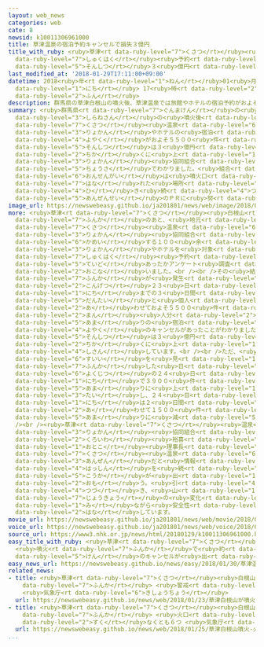 ```yaml
---
layout: web_news
categories: web
cate: 8
newsid: k10011306961000
title: 草津温泉の宿泊予約キャンセルで損失３億円
title_with_ruby: <ruby>草津<rt data-ruby-level="7">くさつ</rt></ruby><ruby>温泉<rt data-ruby-level="6">おんせん</rt></ruby>の<ruby>宿泊<rt
  data-ruby-level="7">しゅくはく</rt></ruby><ruby>予約<rt data-ruby-level="4">よやく</rt></ruby>キャンセルで<ruby>損失<rt
  data-ruby-level="5">そんしつ</rt></ruby>３<ruby>億円<rt data-ruby-level="4">おくえん</rt></ruby>
last_modified_at: '2018-01-29T17:11:00+09:00'
datetime: 2018<ruby>年<rt data-ruby-level="1">ねん</rt></ruby>01<ruby>月<rt data-ruby-level="1">がつ</rt></ruby>29<ruby>日<rt
  data-ruby-level="1">にち</rt></ruby> 17<ruby>時<rt data-ruby-level="2">じ</rt></ruby>11<ruby>分<rt
  data-ruby-level="2">ふん</rt></ruby>
description: 群馬県の草津白根山の噴火後、草津温泉では旅館やホテルの宿泊予約がおよそ５５００件キャンセルされ、損失は３億円近くに上ることが旅館協同組合の調査でわかりました。組合では、温泉街は噴火口から離れた場所にあるとして、引き続き安全性のＰＲに努めることにしています。
summary: <ruby>群馬県<rt data-ruby-level="7">ぐんまけん</rt></ruby>の<ruby>草津<rt data-ruby-level="7">くさつ</rt></ruby><ruby>白根山<rt
  data-ruby-level="3">しらねさん</rt></ruby>の<ruby>噴火後<rt data-ruby-level="7">ふんかご</rt></ruby>、<ruby>草津<rt
  data-ruby-level="7">くさつ</rt></ruby><ruby>温泉<rt data-ruby-level="6">おんせん</rt></ruby>では<ruby>旅館<rt
  data-ruby-level="3">りょかん</rt></ruby>やホテルの<ruby>宿泊<rt data-ruby-level="7">しゅくはく</rt></ruby><ruby>予約<rt
  data-ruby-level="4">よやく</rt></ruby>がおよそ５５００<ruby>件<rt data-ruby-level="5">けん</rt></ruby>キャンセルされ、<ruby>損失<rt
  data-ruby-level="5">そんしつ</rt></ruby>は３<ruby>億円<rt data-ruby-level="4">おくえん</rt></ruby><ruby>近<rt
  data-ruby-level="2">ちか</rt></ruby>くに<ruby>上<rt data-ruby-level="1">のぼ</rt></ruby>ることが<ruby>旅館<rt
  data-ruby-level="3">りょかん</rt></ruby><ruby>協同組合<rt data-ruby-level="4">きょうどうくみあい</rt></ruby>の<ruby>調査<rt
  data-ruby-level="5">ちょうさ</rt></ruby>でわかりました。<ruby>組合<rt data-ruby-level="2">くみあい</rt></ruby>では、<ruby>温泉街<rt
  data-ruby-level="6">おんせんがい</rt></ruby>は<ruby>噴火口<rt data-ruby-level="7">ふんかこう</rt></ruby>から<ruby>離<rt
  data-ruby-level="7">はな</rt></ruby>れた<ruby>場所<rt data-ruby-level="3">ばしょ</rt></ruby>にあるとして、<ruby>引<rt
  data-ruby-level="4">ひ</rt></ruby>き<ruby>続<rt data-ruby-level="4">つづ</rt></ruby>き<ruby>安全性<rt
  data-ruby-level="5">あんぜんせい</rt></ruby>のＰＲに<ruby>努<rt data-ruby-level="4">つと</rt></ruby>めることにしています。
image_url: https://newswebeasy.github.io/ja201801/news/web/image/2018/01/29/K10011306961_1801291828_1801291839_01_03.jpg
more: <ruby>草津<rt data-ruby-level="7">くさつ</rt></ruby><ruby>白根山<rt data-ruby-level="3">しらねさん</rt></ruby>の<ruby>噴火<rt
  data-ruby-level="7">ふんか</rt></ruby>のあと、<ruby>地元<rt data-ruby-level="2">じもと</rt></ruby>の<ruby>草津<rt
  data-ruby-level="7">くさつ</rt></ruby><ruby>温泉<rt data-ruby-level="6">おんせん</rt></ruby><ruby>旅館<rt
  data-ruby-level="3">りょかん</rt></ruby><ruby>協同組合<rt data-ruby-level="4">きょうどうくみあい</rt></ruby>は、<ruby>加盟<rt
  data-ruby-level="6">かめい</rt></ruby>する１００<ruby>余<rt data-ruby-level="5">あま</rt></ruby>りの<ruby>旅館<rt
  data-ruby-level="3">りょかん</rt></ruby>やホテルを<ruby>対象<rt data-ruby-level="4">たいしょう</rt></ruby>に、<ruby>宿泊<rt
  data-ruby-level="7">しゅくはく</rt></ruby><ruby>予約<rt data-ruby-level="4">よやく</rt></ruby>のキャンセルがどの<ruby>程度<rt
  data-ruby-level="5">ていど</rt></ruby>あったかアンケート<ruby>調査<rt data-ruby-level="5">ちょうさ</rt></ruby>を<ruby>行<rt
  data-ruby-level="2">おこな</rt></ruby>いました。<br /><br />その<ruby>結果<rt data-ruby-level="4">けっか</rt></ruby>、<ruby>噴火<rt
  data-ruby-level="7">ふんか</rt></ruby>が<ruby>発生<rt data-ruby-level="3">はっせい</rt></ruby>した<ruby>今月<rt
  data-ruby-level="2">こんげつ</rt></ruby>２３<ruby>日<rt data-ruby-level="1">にち</rt></ruby>から２６<ruby>日<rt
  data-ruby-level="1">にち</rt></ruby>までの３<ruby>日間<rt data-ruby-level="2">にちかん</rt></ruby>で、<ruby>団体<rt
  data-ruby-level="5">だんたい</rt></ruby>と<ruby>個人<rt data-ruby-level="5">こじん</rt></ruby>で<ruby>合<rt
  data-ruby-level="2">あ</rt></ruby>わせておよそ５５００<ruby>件<rt data-ruby-level="5">けん</rt></ruby>、２<ruby>万<rt
  data-ruby-level="2">まん</rt></ruby><ruby>人分<rt data-ruby-level="2">にんぶん</rt></ruby><ruby>余<rt
  data-ruby-level="5">あま</rt></ruby>りの<ruby>宿泊<rt data-ruby-level="7">しゅくはく</rt></ruby><ruby>予約<rt
  data-ruby-level="4">よやく</rt></ruby>のキャンセルがあったことがわかりました。<ruby>組合<rt data-ruby-level="2">くみあい</rt></ruby>では、キャンセルによる<ruby>損失<rt
  data-ruby-level="5">そんしつ</rt></ruby>は３<ruby>億円<rt data-ruby-level="4">おくえん</rt></ruby><ruby>近<rt
  data-ruby-level="2">ちか</rt></ruby>くに<ruby>上<rt data-ruby-level="1">のぼ</rt></ruby>ると<ruby>試算<rt
  data-ruby-level="4">しさん</rt></ruby>しています。<br /><br />ただ、<ruby>件数<rt data-ruby-level="5">けんすう</rt></ruby>の<ruby>推移<rt
  data-ruby-level="6">すいい</rt></ruby>を<ruby>見<rt data-ruby-level="1">み</rt></ruby>てみると<ruby>噴火<rt
  data-ruby-level="7">ふんか</rt></ruby>した<ruby>日<rt data-ruby-level="1">ひ</rt></ruby>から<ruby>翌日<rt
  data-ruby-level="6">よくじつ</rt></ruby>の２４<ruby>日<rt data-ruby-level="1">にち</rt></ruby>にかけては１<ruby>日<rt
  data-ruby-level="1">にち</rt></ruby>で３９００<ruby>件<rt data-ruby-level="5">けん</rt></ruby><ruby>余<rt
  data-ruby-level="5">あま</rt></ruby>りに<ruby>上<rt data-ruby-level="1">のぼ</rt></ruby>ったのに<ruby>対<rt
  data-ruby-level="3">たい</rt></ruby>し、２４<ruby>日<rt data-ruby-level="1">にち</rt></ruby>から２６<ruby>日<rt
  data-ruby-level="1">にち</rt></ruby>は２<ruby>日間<rt data-ruby-level="2">にちかん</rt></ruby>で<ruby>合<rt
  data-ruby-level="2">あ</rt></ruby>わせて１５００<ruby>件<rt data-ruby-level="5">けん</rt></ruby><ruby>余<rt
  data-ruby-level="5">あま</rt></ruby>りに<ruby>減<rt data-ruby-level="5">へ</rt></ruby>っています。<br
  /><br /><ruby>草津<rt data-ruby-level="7">くさつ</rt></ruby><ruby>温泉<rt data-ruby-level="6">おんせん</rt></ruby><ruby>旅館<rt
  data-ruby-level="3">りょかん</rt></ruby><ruby>協同組合<rt data-ruby-level="4">きょうどうくみあい</rt></ruby>の<ruby>黒岩<rt
  data-ruby-level="2">くろいわ</rt></ruby><ruby>裕喜<rt data-ruby-level="8">ひろき</rt></ruby><ruby>男<rt
  data-ruby-level="1">おとこ</rt></ruby><ruby>理事長<rt data-ruby-level="3">りじちょう</rt></ruby>は「<ruby>草津<rt
  data-ruby-level="7">くさつ</rt></ruby><ruby>温泉<rt data-ruby-level="6">おんせん</rt></ruby>は<ruby>安全<rt
  data-ruby-level="3">あんぜん</rt></ruby>だと<ruby>情報<rt data-ruby-level="5">じょうほう</rt></ruby><ruby>発信<rt
  data-ruby-level="4">はっしん</rt></ruby>を<ruby>続<rt data-ruby-level="4">つづ</rt></ruby>けた<ruby>効果<rt
  data-ruby-level="5">こうか</rt></ruby>が<ruby>出<rt data-ruby-level="1">で</rt></ruby>てきたと<ruby>思<rt
  data-ruby-level="2">おも</rt></ruby>う。<ruby>引<rt data-ruby-level="4">ひ</rt></ruby>き<ruby>続<rt
  data-ruby-level="4">つづ</rt></ruby>き、<ruby>山<rt data-ruby-level="1">やま</rt></ruby>の<ruby>状況<rt
  data-ruby-level="7">じょうきょう</rt></ruby>の<ruby>変化<rt data-ruby-level="4">へんか</rt></ruby>を<ruby>見<rt
  data-ruby-level="1">み</rt></ruby>ながら<ruby>安全性<rt data-ruby-level="5">あんぜんせい</rt></ruby>をＰＲしていきたい」と<ruby>話<rt
  data-ruby-level="2">はな</rt></ruby>しています。
movie_url: https://newswebeasy.github.io/ja201801/news/web/movie/2018/01/29/k10011306961_201801291828_201801291839.mp4
voice_url: https://newswebeasy.github.io/ja201801/news/web/voice/2018/01/29/k10011306961_201801291828_201801291839.mp3
source_url: https://www3.nhk.or.jp/news/html/20180129/k10011306961000.html
easy_title_with_ruby: <ruby>草津<rt data-ruby-level="7">くさつ</rt></ruby><ruby>温泉<rt data-ruby-level="6">おんせん</rt></ruby>
  <ruby>噴火<rt data-ruby-level="7">ふんか</rt></ruby>で<ruby>約<rt data-ruby-level="4">やく</rt></ruby>５５００<ruby>件<rt
  data-ruby-level="5">けん</rt></ruby>のキャンセルが<ruby>出<rt data-ruby-level="1">で</rt></ruby>る
easy_news_url: https://newswebeasy.github.io/news/easy/2018/01/30/草津温泉-噴火で約5500件のキャンセルが出る
related_news:
- title: <ruby>草津<rt data-ruby-level="7">くさつ</rt></ruby><ruby>白根山<rt data-ruby-level="3">しらねさん</rt></ruby>が<ruby>噴火<rt
    data-ruby-level="7">ふんか</rt></ruby> <ruby>警戒<rt data-ruby-level="7">けいかい</rt></ruby>レベル３に
    <ruby>気象庁<rt data-ruby-level="6">きしょうちょう</rt></ruby>
  url: https://newswebeasy.github.io/news/web/2018/01/23/草津白根山が噴火-警戒レベル3に-気象庁
- title: <ruby>草津<rt data-ruby-level="7">くさつ</rt></ruby><ruby>白根山<rt data-ruby-level="3">しらねさん</rt></ruby><ruby>噴火<rt
    data-ruby-level="7">ふんか</rt></ruby> <ruby>火口<rt data-ruby-level="1">かこう</rt></ruby>は<ruby>少<rt
    data-ruby-level="2">すく</rt></ruby>なくとも６つ <ruby>気象庁<rt data-ruby-level="6">きしょうちょう</rt></ruby>
  url: https://newswebeasy.github.io/news/web/2018/01/25/草津白根山噴火-火口は少なくとも6つ-気象庁
...
```

